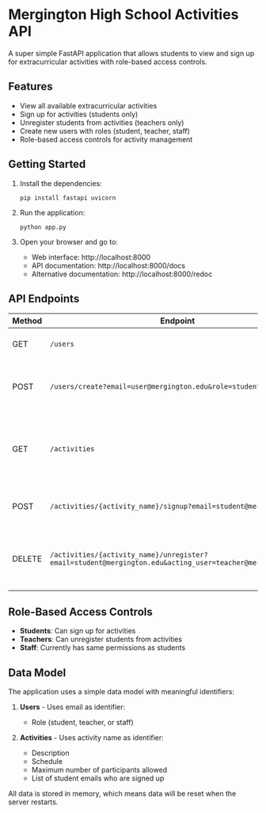 # Mergington High School Activities API

A super simple FastAPI application that allows students to view and sign up for extracurricular activities with role-based access controls.

## Features

- View all available extracurricular activities
- Sign up for activities (students only)
- Unregister students from activities (teachers only)
- Create new users with roles (student, teacher, staff)
- Role-based access controls for activity management

## Getting Started

1. Install the dependencies:

   ```
   pip install fastapi uvicorn
   ```

2. Run the application:

   ```
   python app.py
   ```

3. Open your browser and go to:
   - Web interface: http://localhost:8000
   - API documentation: http://localhost:8000/docs
   - Alternative documentation: http://localhost:8000/redoc

## API Endpoints

| Method | Endpoint                                                          | Description                                                         |
| ------ | ----------------------------------------------------------------- | ------------------------------------------------------------------- |
| GET    | `/users`                                                          | List all users and their roles                                      |
| POST   | `/users/create?email=user@mergington.edu&role=student`           | Create a new user with a specific role                             |
| GET    | `/activities`                                                     | Get all activities with their details and current participant count |
| POST   | `/activities/{activity_name}/signup?email=student@mergington.edu` | Sign up for an activity (students only)                            |
| DELETE | `/activities/{activity_name}/unregister?email=student@mergington.edu&acting_user=teacher@mergington.edu` | Unregister a student from an activity (teachers only) |

## Role-Based Access Controls

- **Students**: Can sign up for activities
- **Teachers**: Can unregister students from activities  
- **Staff**: Currently has same permissions as students

## Data Model

The application uses a simple data model with meaningful identifiers:

1. **Users** - Uses email as identifier:
   - Role (student, teacher, or staff)

2. **Activities** - Uses activity name as identifier:
   - Description
   - Schedule
   - Maximum number of participants allowed
   - List of student emails who are signed up

All data is stored in memory, which means data will be reset when the server restarts.
